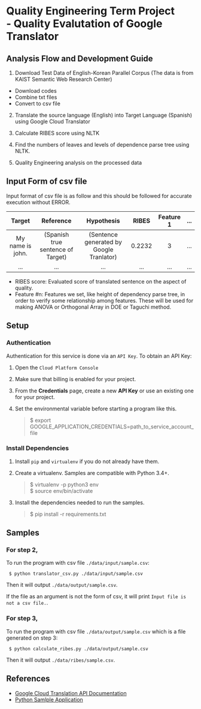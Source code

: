 # Quality Engineering Term Project <br /> - Quality Evalutation of Google Translator


## Analysis Flow and Development Guide

1. Download Test Data of English-Korean Parallel Corpus (The data is from KAIST Semantic Web Research Center)
  * Download codes
  * Combine txt files
  * Convert to csv file

2. Translate the source language (English) into Target Language (Spanish) using Google Cloud Translator

3. Calculate RIBES score using NLTK

4. Find the numbers of leaves and levels of dependence parse tree using NLTK.

5. Quality Engineering analysis on the processed data


## Input Form of csv file
Input format of csv file is as follow and this should be followed for accurate execution without ERROR.

|Target|Reference|Hypothesis|RIBES|Feature 1|...|
|:-:|:-:|:-:|:-:|:-:|:-:|
|My name is john.|(Spanish true sentence of Target)|(Sentence generated by Google Tranlator)|0.2232|3|...|
|...|...|...|...|...|...|

* RIBES score: Evaluated score of translated sentence on the aspect of quality.
* Feature #n: Features we set, like height of dependency parse tree, in order to verify some relationship among features. These will be used for making ANOVA or Orthogonal Array in DOE or Taguchi method.


## Setup

### Authentication

Authentication for this service is done via an `API Key`. To obtain an API Key:

1. Open the `Cloud Platform Console`

2. Make sure that billing is enabled for your project.

3. From the **Credentials** page, create a new **API Key** or use an existing one for your project.

4. Set the environmental variable before starting a program like this.

     > $ export GOOGLE_APPLICATION_CREDENTIALS=path_to_service_account_file

### Install Dependencies

1. Install `pip` and `virtualenv` if you do not already have them.

2. Create a virtualenv. Samples are compatible with Python 3.4+.

     > $ virtualenv -p python3 env <br />
     > $ source env/bin/activate

3. Install the dependencies needed to run the samples.

     > $ pip install -r requirements.txt


## Samples

### For step 2,

To run the program with csv file `./data/input/sample.csv`:

	 $ python translator_csv.py ./data/input/sample.csv

Then it will output `./data/output/sample.csv`.

If the file as an argument is not the form of csv, it will print `Input file is not a csv file.`.

### For step 3,

To run the program with csv file `./data/output/sample.csv` which is a file generated on step 3:

	 $ python calculate_ribes.py ./data/output/sample.csv

Then it will output `./data/ribes/sample.csv`.


## References

* [Google Cloud Translation API Documentation](https://cloud.google.com/translate/docs/)
* [Python Samlple Application](https://github.com/GoogleCloudPlatform/python-docs-samples/tree/master/translate)

